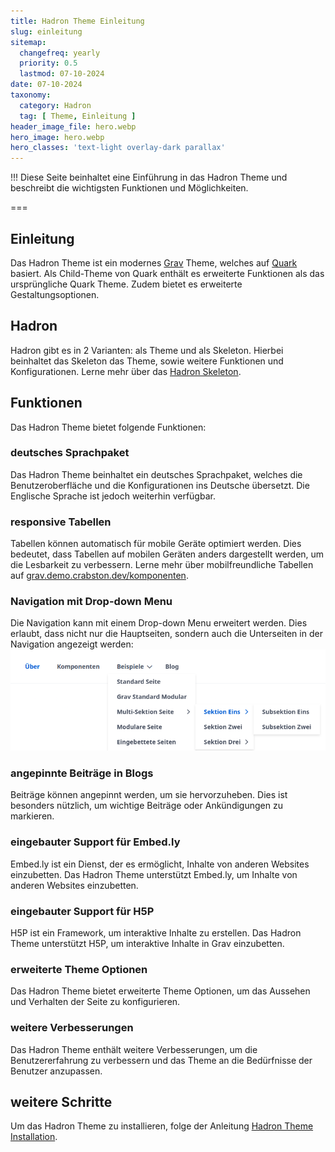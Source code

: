 ```yaml
---
title: Hadron Theme Einleitung
slug: einleitung
sitemap:
  changefreq: yearly
  priority: 0.5
  lastmod: 07-10-2024
date: 07-10-2024
taxonomy:
  category: Hadron
  tag: [ Theme, Einleitung ]
header_image_file: hero.webp
hero_image: hero.webp
hero_classes: 'text-light overlay-dark parallax'
---
```


!!! Diese Seite beinhaltet eine Einführung in das Hadron Theme und beschreibt die wichtigsten Funktionen und Möglichkeiten.

===

## Einleitung
Das Hadron Theme ist ein modernes [Grav](https://getgrav.org) Theme, welches auf [Quark](https://github.com/getgrav/grav-theme-quark) basiert. Als Child-Theme von Quark enthält es erweiterte Funktionen als das ursprüngliche Quark Theme. Zudem bietet es erweiterte Gestaltungsoptionen.

## Hadron
Hadron gibt es in 2 Varianten: als Theme und als Skeleton. Hierbei beinhaltet das Skeleton das Theme, sowie weitere Funktionen und Konfigurationen. Lerne mehr über das [Hadron Skeleton](/hadron/skeleton/einleitung).

## Funktionen
Das Hadron Theme bietet folgende Funktionen:

### deutsches Sprachpaket
Das Hadron Theme beinhaltet ein deutsches Sprachpaket, welches die Benutzeroberfläche und die Konfigurationen ins Deutsche übersetzt. Die Englische Sprache ist jedoch weiterhin verfügbar.

### responsive Tabellen
Tabellen können automatisch für mobile Geräte optimiert werden. Dies bedeutet, dass Tabellen auf mobilen Geräten anders dargestellt werden, um die Lesbarkeit zu verbessern. Lerne mehr über mobilfreundliche Tabellen auf [grav.demo.crabston.dev/komponenten](https://grav.demo.crabston.dev/komponenten#mobilfreundliche-tabellen).

### Navigation mit Drop-down Menu
Die Navigation kann mit einem Drop-down Menu erweitert werden. Dies erlaubt, dass nicht nur die Hauptseiten, sondern auch die Unterseiten in der Navigation angezeigt werden:
![Drop-down Menu](dropdown-navigation.webp)

### angepinnte Beiträge in Blogs
Beiträge können angepinnt werden, um sie hervorzuheben. Dies ist besonders nützlich, um wichtige Beiträge oder Ankündigungen zu markieren.

### eingebauter Support für Embed.ly
Embed.ly ist ein Dienst, der es ermöglicht, Inhalte von anderen Websites einzubetten. Das Hadron Theme unterstützt Embed.ly, um Inhalte von anderen Websites einzubetten.

### eingebauter Support für H5P
H5P ist ein Framework, um interaktive Inhalte zu erstellen. Das Hadron Theme unterstützt H5P, um interaktive Inhalte in Grav einzubetten.

### erweiterte Theme Optionen
Das Hadron Theme bietet erweiterte Theme Optionen, um das Aussehen und Verhalten der Seite zu konfigurieren.

### weitere Verbesserungen
Das Hadron Theme enthält weitere Verbesserungen, um die Benutzererfahrung zu verbessern und das Theme an die Bedürfnisse der Benutzer anzupassen.

## weitere Schritte
Um das Hadron Theme zu installieren, folge der Anleitung [Hadron Theme Installation](/hadron/theme/installation).
